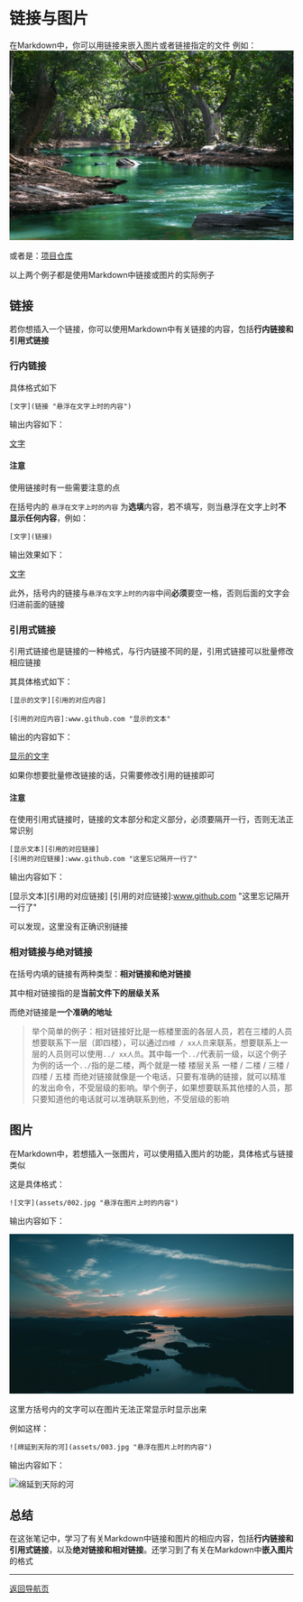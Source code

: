 # 链接与图片
在Markdown中，你可以用链接来嵌入图片或者链接指定的文件
例如：
![测试图片](assets/001.jpg "这是一条在森林里的河流")

或者是：[项目仓库](https://github.com/Gaizhedu/markdown-learning-notes "这是我的Github仓库")

以上两个例子都是使用Markdown中链接或图片的实际例子

## 链接
若你想插入一个链接，你可以使用Markdown中有关链接的内容，包括**行内链接和引用式链接**

### 行内链接
具体格式如下
```
[文字](链接 "悬浮在文字上时的内容")
```
输出内容如下：

[文字](链接 "悬浮在文字上时的内容")

#### 注意
使用链接时有一些需要注意的点

在括号内的 `悬浮在文字上时的内容` 为**选填**内容，若不填写，则当悬浮在文字上时**不显示任何内容**，例如：
```
[文字](链接)
```

输出效果如下：

[文字](链接)

此外，括号内的链接与`悬浮在文字上时的内容`中间**必须**要空一格，否则后面的文字会归进前面的链接

### 引用式链接
引用式链接也是链接的一种格式，与行内链接不同的是，引用式链接可以批量修改相应链接

其具体格式如下：
```
[显示的文字][引用的对应内容]

[引用的对应内容]:www.github.com "显示的文本"
```
输出的内容如下：

[显示的文字][引用的对应内容]

[引用的对应内容]:www.github.com "显示的文本"

如果你想要批量修改链接的话，只需要修改引用的链接即可

#### 注意
在使用引用式链接时，链接的文本部分和定义部分，必须要隔开一行，否则无法正常识别
```
[显示文本][引用的对应链接]
[引用的对应链接]:www.github.com "这里忘记隔开一行了"
```
输出内容如下：

[显示文本][引用的对应链接]
[引用的对应链接]:www.github.com "这里忘记隔开一行了"

可以发现，这里没有正确识别链接

### 相对链接与绝对链接
在括号内填的链接有两种类型：**相对链接和绝对链接**

其中相对链接指的是**当前文件下的层级关系**

而绝对链接是**一个准确的地址**

> 举个简单的例子：相对链接好比是一栋楼里面的各层人员，若在三楼的人员想要联系下一层（即四楼），可以通过`四楼 / xx人员`来联系，想要联系上一层的人员则可以使用`../ xx人员`。其中每一个`../`代表前一级，以这个例子为例的话一个`../`指的是二楼，两个就是一楼
> 楼层关系 一楼 / 二楼 / 三楼 / 四楼 / 五楼
> 而绝对链接就像是一个电话，只要有准确的链接，就可以精准的发出命令，不受层级的影响。举个例子，如果想要联系其他楼的人员，那只要知道他的电话就可以准确联系到他，不受层级的影响

## 图片
在Markdown中，若想插入一张图片，可以使用插入图片的功能，具体格式与链接类似

这是具体格式：
```
![文字](assets/002.jpg "悬浮在图片上时的内容")
```
输出内容如下：

![文字](assets/002.jpg "悬浮在图片上时的内容")

这里方括号内的文字可以在图片无法正常显示时显示出来

例如这样：
```
![绵延到天际的河](assets/003.jpg "悬浮在图片上时的内容")
```
输出内容如下：

![绵延到天际的河](assets/003.jpg "悬浮在图片上时的内容")

## 总结
在这张笔记中，学习了有关Markdown中链接和图片的相应内容，包括**行内链接和引用式链接**，以及**绝对链接和相对链接**。还学习到了有关在Markdown中**嵌入图片**的格式

---
[返回导航页](index.md)

